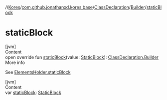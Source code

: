 //[Kores](../../../index.md)/[com.github.jonathanxd.kores.base](../../index.md)/[ClassDeclaration](../index.md)/[Builder](index.md)/[staticBlock](static-block.md)



# staticBlock  
[jvm]  
Content  
open override fun [staticBlock](static-block.md)(value: [StaticBlock](../../-static-block/index.md)): [ClassDeclaration.Builder](index.md)  
More info  


See [ElementsHolder.staticBlock](../../-elements-holder/static-block.md)

  


[jvm]  
Content  
var [staticBlock](static-block.md): [StaticBlock](../../-static-block/index.md)  



